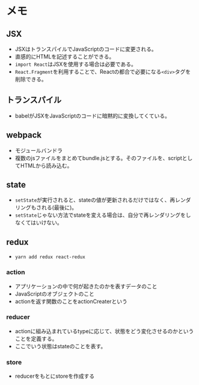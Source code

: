 # メモ
## JSX
- JSXはトランスパイルでJavaScriptのコードに変更される。
- 直感的にHTMLを記述することができる。
- `import React`はJSXを使用する場合は必要である。
- `React.Fragment`を利用することで、Reactの都合で必要になる`<div>`タグを削除できる。

## トランスパイル
- babelがJSXをJavaScriptのコードに暗黙的に変換してくている。

## webpack
- モジュールバンドラ
- 複数のjsファイルをまとめてbundle.jsとする。そのファイルを、scriptとしてHTMLから読み込む。

## state
- `setState`が実行されると、stateの値が更新されるだけではなく、再レンダリングもされる(最後に)。
- `setState`じゃない方法でstateを変える場合は、自分で再レンダリングをしなくてはいけない。

## redux
- `yarn add redux react-redux`

### action
- アプリケーションの中で何が起きたのかを表すデータのこと
- JavaScriptのオブジェクトのこと
- actionを返す関数のことをactionCreaterという

### reducer
- actionに組み込まれているtypeに応じて、状態をどう変化させるのかということを定義する。
- ここでいう状態はstateのことを表す。

### store
- reducerをもとにstoreを作成する
